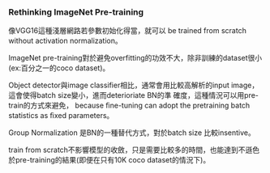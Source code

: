 ### Rethinking ImageNet Pre-training

像VGG16這種淺層網路若參數初始化得當，就可以 be trained from scratch without activation normalization。

ImageNet pre-training對於避免overfitting的功效不大，除非訓練的dataset很小(ex:百分之一的coco dataset)。

Object detector與image classifier相比，通常會用比較高解析的input image，這會使得batch size變小，進而deterioriate BN的準
確度，這種情況可以用pre-train的方式來避免， because ﬁne-tuning can adopt the pretraining batch statistics as ﬁxed parameters。

Group Normalization 是BN的一種替代方式，對於batch size 比較insentive。

train from scratch不影響模型的收斂，只是需要比較多的時間，也能達到不遜色於pre-training的結果(即便在只有10K coco dataset的情況下)。
